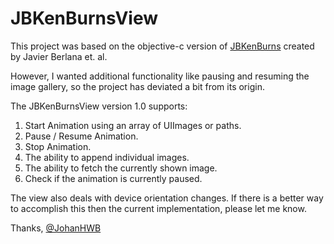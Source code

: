 # JBKenBurnsView
This project was based on the objective-c version of [JBKenBurns](https://github.com/jberlana/JBKenBurns) created by Javier Berlana et. al.

However, I wanted additional functionality like pausing and resuming the image gallery, so the project has deviated a bit from its origin.

The JBKenBurnsView version 1.0 supports:

1. Start Animation using an array of UIImages or paths.
2. Pause / Resume Animation.
3. Stop Animation.
4. The ability to append individual images.
5. The ability to fetch the currently shown image.
6. Check if the animation is currently paused.

The view also deals with device orientation changes. If there is a better way to accomplish this then the current implementation, please let me know.

Thanks,
[@JohanHWB](http://twitter.com/JohanHWB)